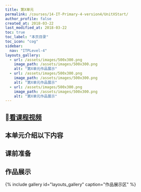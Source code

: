 ```yaml
---
title: 第X单元 
permalink: /courses/14-IT-Primary-4-version4/UnitXStart/
author_profile: false
created_at: 2018-03-22
last_modified_at: 2018-03-22
toc: true
toc_label: "本页目录"
toc_icon: "cog"
sidebar:
  nav: "ITPLevel-4"
layouts_gallery:
  - url: /assets/images/500x300.png
    image_path: /assets/images/500x300.png
    alt: "第X单元作品展示"
  - url: /assets/images/500x300.png
    image_path: /assets/images/500x300.png
    alt: "第X单元作品展示"
  - url: /assets/images/500x300.png
    image_path: /assets/images/500x300.png
    alt: "第X单元作品展示"
---
```


## :cinema:[看课程视频](http://study.163.com)
## 本单元介绍以下内容

## 课前准备
  
## 作品展示
{% include gallery id="layouts_gallery" caption="作品展示区" %}
